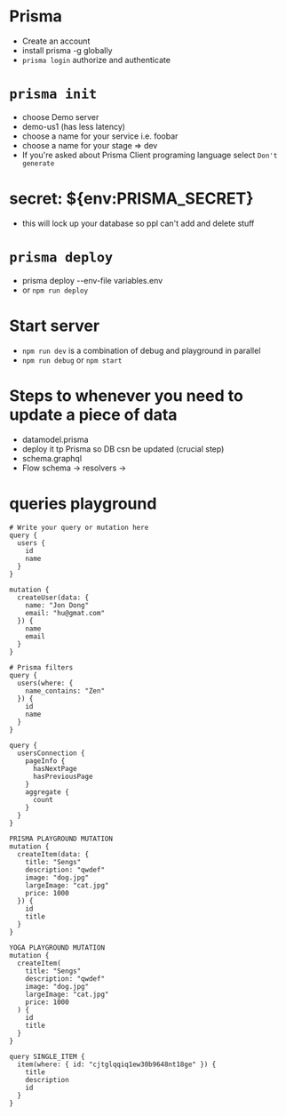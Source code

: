 # Prisma
- Create an account 
- install prisma -g globally
- `prisma login` authorize and authenticate 

# `prisma init` 
- choose Demo server
- demo-us1 (has less latency)
- choose a name for your service i.e. foobar
- choose a name for your stage => dev
- If you're asked about Prisma Client programing language select `Don't generate`

# secret: ${env:PRISMA_SECRET}
- this will lock up your database so ppl can't add and delete stuff

# `prisma deploy`
- prisma deploy --env-file variables.env
- or `npm run deploy`

# Start server
- `npm run dev` is a combination of debug and playground in parallel 
- `npm run debug` or `npm start`

# Steps to whenever you need to update a piece of data
- datamodel.prisma
- deploy it tp Prisma so DB csn be updated (crucial step) 
- schema.graphql 
- Flow schema -> resolvers -> 

# queries playground
```
# Write your query or mutation here
query {
  users {
    id
    name
  }
}
```

```
mutation {
  createUser(data: {
    name: "Jon Dong"
    email: "hu@gmat.com"
  }) {
    name
    email
  }
}
```

```
# Prisma filters
query {
  users(where: {
    name_contains: "Zen"
  }) {
    id
    name
  }
}

```

```
query {
  usersConnection {
    pageInfo {
      hasNextPage
      hasPreviousPage
    }
    aggregate {
      count
    }
  }
}
```

``` 
PRISMA PLAYGROUND MUTATION
mutation {
  createItem(data: {
    title: "Sengs"
    description: "qwdef"
    image: "dog.jpg"
    largeImage: "cat.jpg"
    price: 1000
  }) {
    id
    title
  }
}
```
```
YOGA PLAYGROUND MUTATION
mutation {
  createItem(
    title: "Sengs"
    description: "qwdef"
    image: "dog.jpg"
    largeImage: "cat.jpg"
    price: 1000
  ) {
    id
    title
  }
}
```

```
query SINGLE_ITEM {
  item(where: { id: "cjtglqqiq1ew30b9648nt18ge" }) {
    title
    description
    id
  }
}

````
